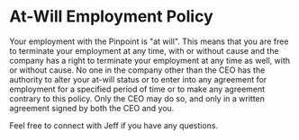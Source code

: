 # At-Will Employment Policy

Your employment with the Pinpoint is "at will".  This means that you are free to terminate your employment at any time, with or without cause and the company has a right to terminate your employment at any time as well, with or without cause.  No one in the company other than the CEO has the authority to alter your at-will status or to enter into any agreement for employment for a specified period of time or to make any agreement contrary to this policy.  Only the CEO may do so, and only in a written agreement signed by both the CEO and you.

Feel free to connect with Jeff if you have any questions.